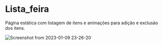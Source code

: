 # Lista_feira
Página estática com listagem de itens e animações para adição e exclusão dos itens.


![Screenshot from 2023-01-09 23-26-20](https://user-images.githubusercontent.com/13320047/211428447-d33b7ff3-8e71-44c2-9a6c-4ea8d962fd7f.png)
